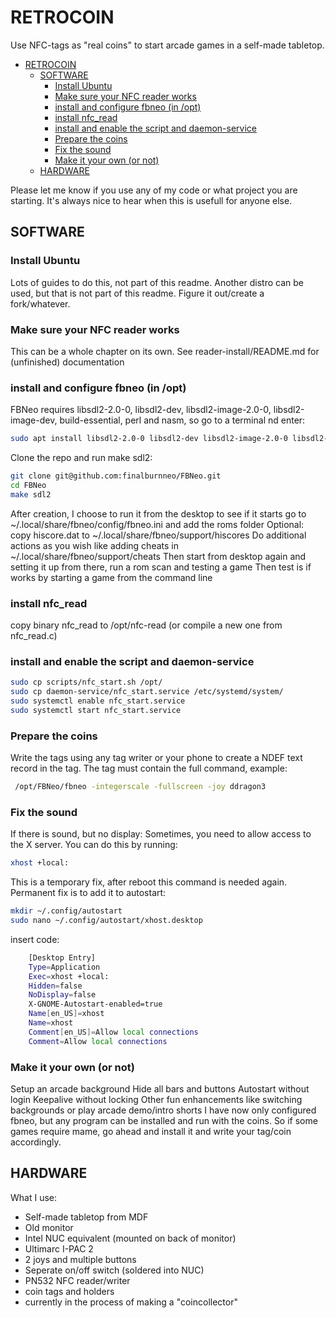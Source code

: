 # RETROCOIN

Use NFC-tags as "real coins" to start arcade games in a self-made tabletop.

- [RETROCOIN](#retrocoin)
  - [SOFTWARE](#software)
    - [Install Ubuntu](#install-ubuntu)
    - [Make sure your NFC reader works](#make-sure-your-nfc-reader-works)
    - [install and configure fbneo (in /opt)](#install-and-configure-fbneo-in-opt)
    - [install nfc\_read](#install-nfc_read)
    - [install and enable the script and daemon-service](#install-and-enable-the-script-and-daemon-service)
    - [Prepare the coins](#prepare-the-coins)
    - [Fix the sound](#fix-the-sound)
    - [Make it your own (or not)](#make-it-your-own-or-not)
  - [HARDWARE](#hardware)

Please let me know if you use any of my code or what project you are starting. It's always nice to hear when this is usefull for anyone else.

## SOFTWARE

### Install Ubuntu

   Lots of guides to do this, not part of this readme.
   Another distro can be used, but that is not part of this readme. Figure it out/create a fork/whatever.

### Make sure your NFC reader works

   This can be a whole chapter on its own.
   See reader-install/README.md for (unfinished) documentation

### install and configure fbneo (in /opt)

   FBNeo requires libsdl2-2.0-0, libsdl2-dev, libsdl2-image-2.0-0, libsdl2-image-dev, build-essential, perl and nasm, so go to a terminal nd enter:

   ```bash
   sudo apt install libsdl2-2.0-0 libsdl2-dev libsdl2-image-2.0-0 libsdl2-image-dev build-essential perl nasm
   ```

   Clone the repo and run make sdl2:

   ```bash
   git clone git@github.com:finalburnneo/FBNeo.git
   cd FBNeo
   make sdl2
   ```

   After creation, I choose to run it from the desktop to see if it starts
   go to ~/.local/share/fbneo/config/fbneo.ini and add the roms folder
   Optional: copy hiscore.dat to ~/.local/share/fbneo/support/hiscores
   Do additional actions as you wish like adding cheats in ~/.local/share/fbneo/support/cheats
   Then start from desktop again and setting it up from there, run a rom scan and testing a game
   Then test is if works by starting a game from the command line

### install nfc_read

   copy binary nfc_read to /opt/nfc-read (or compile a new one from nfc_read.c) 

### install and enable the script and daemon-service

   ```bash
   sudo cp scripts/nfc_start.sh /opt/
   sudo cp daemon-service/nfc_start.service /etc/systemd/system/
   sudo systemctl enable nfc_start.service
   sudo systemctl start nfc_start.service
   ```

### Prepare the coins

   Write the tags using any tag writer or your phone to create a NDEF text record in the tag.
   The tag must contain the full command, example:

   ```bash
    /opt/FBNeo/fbneo -integerscale -fullscreen -joy ddragon3
   ```

### Fix the sound

   If there is sound, but no display: Sometimes, you need to allow access to the X server. You can do this by running:

   ```bash
   xhost +local:
   ```

   This is a temporary fix, after reboot this command is needed again. Permanent fix is to add it to autostart:

   ```bash
   mkdir ~/.config/autostart
   sudo nano ~/.config/autostart/xhost.desktop
   ```

   insert code:

   ```bash
       [Desktop Entry]
       Type=Application
       Exec=xhost +local:
       Hidden=false
       NoDisplay=false
       X-GNOME-Autostart-enabled=true
       Name[en_US]=xhost
       Name=xhost
       Comment[en_US]=Allow local connections
       Comment=Allow local connections
   ```

### Make it your own (or not)

   Setup an arcade background
   Hide all bars and buttons
   Autostart without login
   Keepalive without locking
   Other fun enhancements like switching backgrounds or play arcade demo/intro shorts
   I have now only configured fbneo, but any program can be installed and run with the coins. So if some games require mame, go ahead and install it and write your tag/coin accordingly.

## HARDWARE

What I use:

- Self-made tabletop from MDF
- Old monitor
- Intel NUC equivalent (mounted on back of monitor)
- Ultimarc I-PAC 2
- 2 joys and multiple buttons
- Seperate on/off switch (soldered into NUC)
- PN532 NFC reader/writer
- coin tags and holders
- currently in the process of making a "coincollector"
